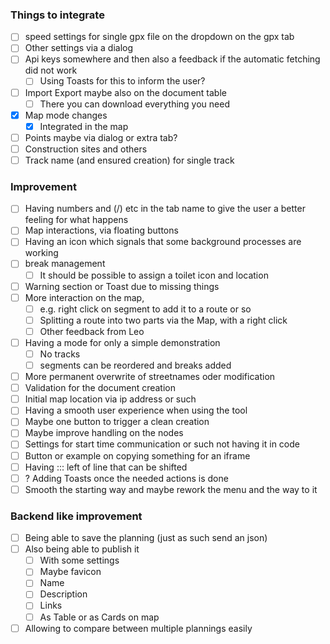 ### Things to integrate
-[ ] speed settings for single gpx file on the dropdown on the gpx tab
-[ ] Other settings via a dialog
-[ ] Api keys somewhere and then also a feedback if the automatic fetching did not work
  -[ ] Using Toasts for this to inform the user?
-[ ] Import Export maybe also on the document table
  -[ ] There you can download everything you need
-[x] Map mode changes
    -[x] Integrated in the map
-[ ] Points maybe via dialog or extra tab?
-[ ] Construction sites and others
-[ ] Track name (and ensured creation) for single track

### Improvement
-[ ] Having numbers and (/) etc in the tab name to give the user a better feeling for what happens
-[ ] Map interactions, via floating buttons
-[ ] Having an icon which signals that some background processes are working
-[ ] break management
  -[ ] It should be possible to assign a toilet icon and location
-[ ] Warning section or Toast due to missing things
-[ ] More interaction on the map, 
  -[ ] e.g. right click on segment to add it to a route or so
  -[ ] Splitting a route into two parts via the Map, with a right click
  -[ ] Other feedback from Leo
-[ ] Having a mode for only a simple demonstration
  -[ ] No tracks
  -[ ] segments can be reordered and breaks added
-[ ] More permanent overwrite of streetnames oder modification
-[ ] Validation for the document creation
-[ ] Initial map location via ip address or such
-[ ] Having a smooth user experience when using the tool
-[ ] Maybe one button to trigger a clean creation
-[ ] Maybe improve handling on the nodes
-[ ] Settings for start time communication or such not having it in code
-[ ] Button or example on copying something for an iframe
-[ ] Having ::: left of line that can be shifted
-[ ] ? Adding Toasts once the needed actions is done
-[ ] Smooth the starting way and maybe rework the menu and the way to it

### Backend like improvement
-[ ] Being able to save the planning (just as such send an json)
-[ ] Also being able to publish it
  -[ ] With some settings
  -[ ] Maybe favicon 
  -[ ] Name
  -[ ] Description
  -[ ] Links
  -[ ] As Table or as Cards on map
-[ ] Allowing to compare between multiple plannings easily

